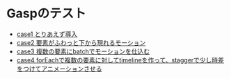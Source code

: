 # Gaspのテスト

- [case1 とりあえず導入](./case1/index.html) 
- [case2 要素がふわっと下から現れるモーション](./case2/index.html) 
- [case3 複数の要素にbatchでモーションを仕込む](./case3/index.html) 
- [case4 forEachで複数の要素に対してtimelineを作って、staggerで少し時差をつけてアニメーションさせる](./case4/index.html) 